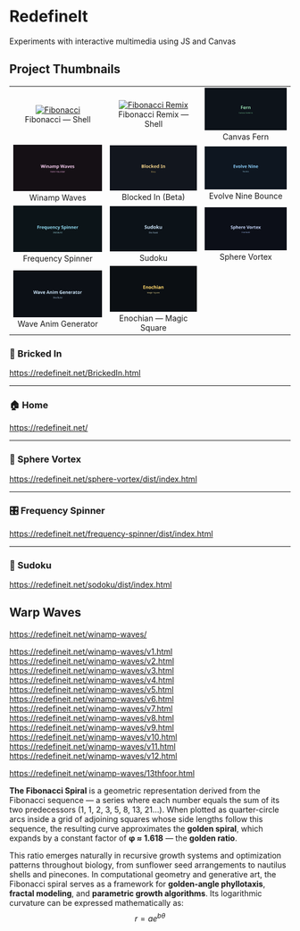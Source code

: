 # RedefineIt

Experiments with interactive multimedia using JS and Canvas

## Project Thumbnails

<table>
  <tr>
    <td align="center">
      <a href="Fibonacci/index.html"><img src="Fibonacci/thumb.svg" alt="Fibonacci" width="320"/></a><br/>Fibonacci — Shell
    </td>
    <td align="center">
      <a href="FibonacciRemix/index.html"><img src="FibonacciRemix/thumb.svg" alt="Fibonacci Remix" width="320"/></a><br/>Fibonacci Remix — Shell
    </td>
    <td align="center">
      <a href="fern/index.html"><img src="fern/thumb.svg" alt="Fern" width="320"/></a><br/>Canvas Fern
    </td>
  </tr>
  <tr>
    <td align="center">
      <a href="winamp-waves/index.html"><img src="winamp-waves/thumb.svg" alt="Winamp Waves" width="320"/></a><br/>Winamp Waves
    </td>
    <td align="center">
      <a href="brickedin/index.html"><img src="brickedin/thumb.svg" alt="Blocked In" width="320"/></a><br/>Blocked In (Beta)
    </td>
    <td align="center">
      <a href="evolvenine/index.html"><img src="evolvenine/thumb.svg" alt="Evolve Nine" width="320"/></a><br/>Evolve Nine Bounce
    </td>
  </tr>
  <tr>
    <td align="center">
      <a href="frequency-spinner/dist/index.html"><img src="frequency-spinner/thumb.svg" alt="Frequency Spinner" width="320"/></a><br/>Frequency Spinner
    </td>
    <td align="center">
      <a href="sodoku/dist/index.html"><img src="sodoku/thumb.svg" alt="Sudoku" width="320"/></a><br/>Sudoku
    </td>
    <td align="center">
      <a href="sphere-vortex/dist/index.html"><img src="sphere-vortex/thumb.svg" alt="Sphere Vortex" width="320"/></a><br/>Sphere Vortex
    </td>
  </tr>
  <tr>
    <td align="center">
      <a href="wave-anim-generator/dist/index.html"><img src="wave-anim-generator/thumb.svg" alt="Wave Anim Generator" width="320"/></a><br/>Wave Anim Generator
    </td>
    <td align="center">
      <a href="EternalEffigy/Enochian/index.html"><img src="EternalEffigy/Enochian/thumb.svg" alt="Enochian" width="320"/></a><br/>Enochian — Magic Square
    </td>
  </tr>
</table>

### 🧱 Bricked In

https://redefineit.net/BrickedIn.html

------

### 🏠 Home

https://redefineit.net/

------

### 🌌 Sphere Vortex

https://redefineit.net/sphere-vortex/dist/index.html

------

### 🎛️ Frequency Spinner

https://redefineit.net/frequency-spinner/dist/index.html

------

### 🔢 Sudoku

https://redefineit.net/sodoku/dist/index.html



## Warp Waves

https://redefineit.net/winamp-waves/

https://redefineit.net/winamp-waves/v1.html  
https://redefineit.net/winamp-waves/v2.html  
https://redefineit.net/winamp-waves/v3.html  
https://redefineit.net/winamp-waves/v4.html  
https://redefineit.net/winamp-waves/v5.html  
https://redefineit.net/winamp-waves/v6.html  
https://redefineit.net/winamp-waves/v7.html  
https://redefineit.net/winamp-waves/v8.html  
https://redefineit.net/winamp-waves/v9.html  
https://redefineit.net/winamp-waves/v10.html  
https://redefineit.net/winamp-waves/v11.html  
https://redefineit.net/winamp-waves/v12.html

https://redefineit.net/winamp-waves/13thfoor.html  



**The Fibonacci Spiral** is a geometric representation derived from the Fibonacci sequence — a series where each number equals the sum of its two predecessors (1, 1, 2, 3, 5, 8, 13, 21…). When plotted as quarter-circle arcs inside a grid of adjoining squares whose side lengths follow this sequence, the resulting curve approximates the **golden spiral**, which expands by a constant factor of **φ ≈ 1.618** — the **golden ratio**.

This ratio emerges naturally in recursive growth systems and optimization patterns throughout biology, from sunflower seed arrangements to nautilus shells and pinecones. In computational geometry and generative art, the Fibonacci spiral serves as a framework for **golden-angle phyllotaxis**, **fractal modeling**, and **parametric growth algorithms**. Its logarithmic curvature can be expressed mathematically as:
$$
r = a e^{b\theta}
$$
